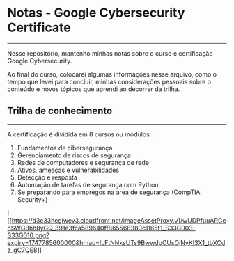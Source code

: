 # Notas - Google Cybersecurity Certificate
---
Nesse repositório, mantenho minhas notas sobre o curso e certificação Google Cybersecurity.

Ao final do curso, colocarei algumas informações nesse arquivo, como o tempo que levei para concluir, minhas considerações pessoais sobre o conteúdo e novos tópicos que aprendi ao decorrer da trilha.

## Trilha de conhecimento
---
A certificação é dividida em 8 cursos ou módulos:

1. Fundamentos de cibersegurança
2. Gerenciamento de riscos de segurança
3. Redes de computadores e segurança de rede
4. Ativos, ameaças e vulnerabilidades
5. Detecção e resposta
6. Automação de tarefas de segurança com Python
7. Se preparando para empregos na área de segurança (CompTIA Security+)

![[https://d3c33hcgiwev3.cloudfront.net/imageAssetProxy.v1/wUDPfuuARCehSWG8hh8yGQ_391e3fca589640ff865568380c1165f1_S33G003-S33G010.png?expiry=1747785600000&hmac=ILFtNNksUTs9BwwdpCUsOjNyKI3X1_tbXCdz_gC7QE8]]
